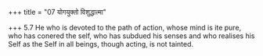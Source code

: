 +++
title = "07 योगयुक्तो विशुद्धात्मा"

+++
5.7 He who is devoted to the path of action, whose mind is ite pure, who
has conered the self, who has subdued his senses and who realises his
Self as the Self in all beings, though acting, is not tainted.
